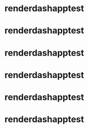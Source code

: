 # renderdashapptest
# renderdashapptest
# renderdashapptest
# renderdashapptest
# renderdashapptest
# renderdashapptest
